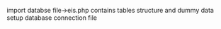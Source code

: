 import databse file->eis.php
contains tables structure and dummy data
setup database connection file
